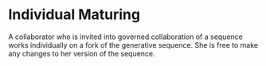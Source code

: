 # Individual Maturing

A collaborator who is invited into governed collaboration of a sequence works individually on a fork of the generative sequence. She is free to make any changes to her version of the sequence.